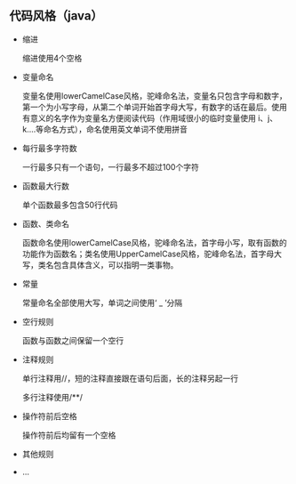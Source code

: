 ## 代码风格（java）

- 缩进

  缩进使用4个空格

- 变量命名

  变量名使用lowerCamelCase风格，驼峰命名法，变量名只包含字母和数字，第一个为小写字母，从第二个单词开始首字母大写，有数字的话在最后。使用有意义的名字作为变量名方便阅读代码（作用域很小的临时变量使用 i、j、k....等命名方式），命名使用英文单词不使用拼音

- 每行最多字符数

  一行最多只有一个语句，一行最多不超过100个字符

- 函数最大行数

  单个函数最多包含50行代码

- 函数、类命名

  函数命名使用lowerCamelCase风格，驼峰命名法，首字母小写，取有函数的功能作为函数名；类名使用UpperCamelCase风格，驼峰命名法，首字母大写，类名包含具体含义，可以指明一类事物。

- 常量

  常量命名全部使用大写，单词之间使用‘ _ ’分隔

- 空行规则

  函数与函数之间保留一个空行

- 注释规则

  单行注释用//，短的注释直接跟在语句后面，长的注释另起一行

  多行注释使用/**/

- 操作符前后空格

  操作符前后均留有一个空格

- 其他规则

- ...